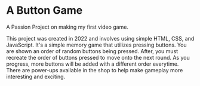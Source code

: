 # A Button Game
A Passion Project on making my first video game.

This project was created in 2022 and involves using simple HTML, CSS, and JavaScript. It's a simple memory game that utilizes pressing buttons. You are shown an order of random buttons being pressed. After, you must recreate the order of buttons pressed to move onto the next round. As you progress, more buttons will be added with a different order everytime. There are power-ups available in the shop to help make gameplay more interesting and exciting.
